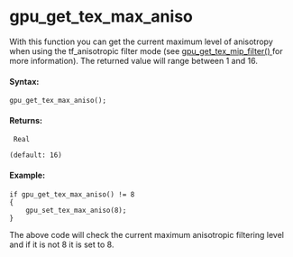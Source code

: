 # gpu_get_tex_max_aniso

With this function you can get the current maximum level of anisotropy
when using the tf_anisotropic filter mode (see [
gpu_get_tex_mip_filter() ](gpu_get_tex_mip_filter) for more
information). The returned value will range between 1 and 16.

#### Syntax:

``` gml
gpu_get_tex_max_aniso();
```

#### Returns:

``` gml
 Real

(default: 16)
```

#### Example:

``` gml
if gpu_get_tex_max_aniso() != 8
{
    gpu_set_tex_max_aniso(8);
}
```

The above code will check the current maximum anisotropic filtering
level and if it is not 8 it is set to 8.
